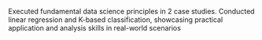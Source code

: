  Executed fundamental data science principles in 2 case studies. Conducted linear regression and K-based classification, showcasing practical application and analysis skills in real-world scenarios
